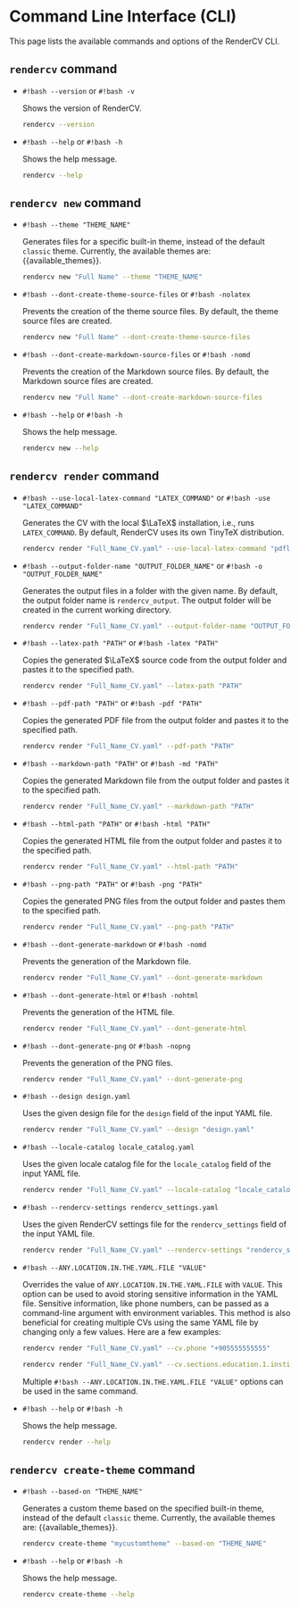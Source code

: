 # Command Line Interface (CLI)

This page lists the available commands and options of the RenderCV CLI.

## `rendercv` command

- `#!bash --version` or `#!bash -v`

    Shows the version of RenderCV.

    ```bash
    rendercv --version
    ```

- `#!bash --help` or `#!bash -h`
    
    Shows the help message.

    ```bash
    rendercv --help
    ```

## `rendercv new` command

- `#!bash --theme "THEME_NAME"`

    Generates files for a specific built-in theme, instead of the default `classic` theme. Currently, the available themes are: {{available_themes}}.

    ```bash
    rendercv new "Full Name" --theme "THEME_NAME" 
    ```

- `#!bash --dont-create-theme-source-files` or `#!bash -nolatex`

    Prevents the creation of the theme source files. By default, the theme source files are created.

    ```bash
    rendercv new "Full Name" --dont-create-theme-source-files
    ```

- `#!bash --dont-create-markdown-source-files` or `#!bash -nomd`

    Prevents the creation of the Markdown source files. By default, the Markdown source files are created.

    ```bash
    rendercv new "Full Name" --dont-create-markdown-source-files
    ```

- `#!bash --help` or `#!bash -h`

    Shows the help message.

    ```bash
    rendercv new --help
    ```


## `rendercv render` command

- `#!bash --use-local-latex-command "LATEX_COMMAND"` or `#!bash -use "LATEX_COMMAND"`

    Generates the CV with the local $\LaTeX$ installation, i.e., runs `LATEX_COMMAND`. By default, RenderCV uses its own TinyTeX distribution.

    ```bash
    rendercv render "Full_Name_CV.yaml" --use-local-latex-command "pdflatex" 
    ```

- `#!bash --output-folder-name "OUTPUT_FOLDER_NAME"` or `#!bash -o "OUTPUT_FOLDER_NAME"`

    Generates the output files in a folder with the given name. By default, the output folder name is `rendercv_output`. The output folder will be created in the current working directory.

    ```bash
    rendercv render "Full_Name_CV.yaml" --output-folder-name "OUTPUT_FOLDER_NAME"
    ```

- `#!bash --latex-path "PATH"` or `#!bash -latex "PATH"`

    Copies the generated $\LaTeX$ source code from the output folder and pastes it to the specified path.

    ```bash
    rendercv render "Full_Name_CV.yaml" --latex-path "PATH"
    ```

- `#!bash --pdf-path "PATH"` or `#!bash -pdf "PATH"`

    Copies the generated PDF file from the output folder and pastes it to the specified path.

    ```bash
    rendercv render "Full_Name_CV.yaml" --pdf-path "PATH"
    ```

- `#!bash --markdown-path "PATH"` or `#!bash -md "PATH"`

    Copies the generated Markdown file from the output folder and pastes it to the specified path.

    ```bash
    rendercv render "Full_Name_CV.yaml" --markdown-path "PATH"
    ```

- `#!bash --html-path "PATH"` or `#!bash -html "PATH"`

    Copies the generated HTML file from the output folder and pastes it to the specified path.

    ```bash
    rendercv render "Full_Name_CV.yaml" --html-path "PATH"
    ```

- `#!bash --png-path "PATH"` or `#!bash -png "PATH"`

    Copies the generated PNG files from the output folder and pastes them to the specified path.

    ```bash
    rendercv render "Full_Name_CV.yaml" --png-path "PATH"
    ```

- `#!bash --dont-generate-markdown` or `#!bash -nomd`

    Prevents the generation of the Markdown file.

    ```bash
    rendercv render "Full_Name_CV.yaml" --dont-generate-markdown
    ```

- `#!bash --dont-generate-html` or `#!bash -nohtml`

    Prevents the generation of the HTML file.

    ```bash
    rendercv render "Full_Name_CV.yaml" --dont-generate-html
    ```

- `#!bash --dont-generate-png` or `#!bash -nopng`

    Prevents the generation of the PNG files.

    ```bash
    rendercv render "Full_Name_CV.yaml" --dont-generate-png
    ```
- `#!bash --design design.yaml`
   
    Uses the given design file for the `design` field of the input YAML file.

    ```bash
    rendercv render "Full_Name_CV.yaml" --design "design.yaml"
    ```

- `#!bash --locale-catalog locale_catalog.yaml`
   
    Uses the given locale catalog file for the `locale_catalog` field of the input YAML file.

    ```bash
    rendercv render "Full_Name_CV.yaml" --locale-catalog "locale_catalog.yaml"
    ```

- `#!bash --rendercv-settings rendercv_settings.yaml`
   
    Uses the given RenderCV settings file for the `rendercv_settings` field of the input YAML file.

    ```bash
    rendercv render "Full_Name_CV.yaml" --rendercv-settings "rendercv_settings.yaml"
    ```

- `#!bash --ANY.LOCATION.IN.THE.YAML.FILE "VALUE"`

    Overrides the value of `ANY.LOCATION.IN.THE.YAML.FILE` with `VALUE`. This option can be used to avoid storing sensitive information in the YAML file. Sensitive information, like phone numbers, can be passed as a command-line argument with environment variables. This method is also beneficial for creating multiple CVs using the same YAML file by changing only a few values. Here are a few examples:

    ```bash
    rendercv render "Full_Name_CV.yaml" --cv.phone "+905555555555"
    ```

    ```bash
    rendercv render "Full_Name_CV.yaml" --cv.sections.education.1.institution "Your University"
    ```

    Multiple `#!bash --ANY.LOCATION.IN.THE.YAML.FILE "VALUE"` options can be used in the same command.

- `#!bash --help` or `#!bash -h`

    Shows the help message.

    ```bash
    rendercv render --help
    ```

## `rendercv create-theme` command

- `#!bash --based-on "THEME_NAME"`

    Generates a custom theme based on the specified built-in theme, instead of the default `classic` theme. Currently, the available themes are: {{available_themes}}. 
    
    ```bash
    rendercv create-theme "mycustomtheme" --based-on "THEME_NAME"
    ```

- `#!bash --help` or `#!bash -h`

    Shows the help message.

    ```bash
    rendercv create-theme --help
    ```
